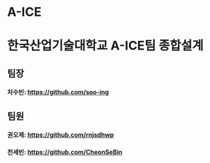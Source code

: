 # A-ICE
# 한국산업기술대학교 A-ICE팀 종합설계

## 팀장
#### 차수빈: https://github.com/soo-ing

## 팀원
#### 권오제: https://github.com/rnjsdhwp
#### 천세빈: https://github.com/CheonSeBin

